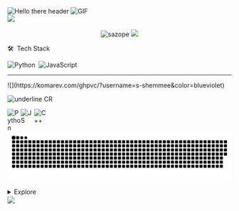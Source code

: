 <!-- Hello there header with image -->
<div>
  <img src="https://capsule-render.vercel.app/api?type=waving&color=gradient&height=100&section=header&text=Hello%20there&fontSize=40" alt="Hello there header" style="display: inline-block;">
  <img src="https://media.giphy.com/media/lGhBlBMIN2XsEteTN3/giphy.gif" width="60" alt="GIF">
</div>



  

<img src="https://media.giphy.com/media/lGhBlBMIN2XsEteTN3/giphy.gif" width="60"> 

<p align="center"> 
    <img src="https://komarev.com/ghpvc/?username=sazope" alt="sazope"/> 
<img src="https://media.giphy.com/media/mGcNjsfWAjY5AEZNw6/giphy.gif" width="50"></h2>

<!-- TECHNOLOGIES -->     
🛠 &nbsp;Tech Stack

![Python](https://img.shields.io/badge/-Python-05122A?style=flat&logo=python)&nbsp;
![JavaScript](https://img.shields.io/badge/-JavaScript-05122A?style=flat&logo=javascript)&nbsp;    
<!-- lINE -->    
<hr>
![](https://komarev.com/ghpvc/?username=s-shemmee&color=blueviolet)



![underline CR](https://capsule-render.vercel.app/api?type=rect&color=gradient&customColorList=12&height=1&reversal=true)


<!-- Updated language and tools -->

<img align="left" alt="Python" width="30px"  src="https://cdn.jsdelivr.net/gh/devicons/devicon/icons/python/python-original.svg" />
<img align="left" alt="JS"  width="30px" src="https://cdn.jsdelivr.net/gh/devicons/devicon/icons/javascript/javascript-original.svg" />
<img align="left" alt="C++" width="30px"  src="https://cdn.jsdelivr.net/gh/devicons/devicon/icons/cplusplus/cplusplus-original.svg" />


<!-- SNAKE GAME -->
![github contribution grid snake animation](https://raw.githubusercontent.com/saedyousef/saedyousef/output/github-contribution-grid-snake.svg)

<!-- DROPDOWN -->
<details>
    <summary>Explore</summary>
    <li><a target="_blank" href="https://blog.stanleylim.me/maximizing-efficiency-and-impact---why-i-choose-mermaid-for-graph-creation">Maximizing Efficiency and Impact - Why I Choose Mermaid for Graph Creation — June 19, 2023</a></li><li><a target="_blank" href="https://blog.stanleylim.me/til-how-casing-can-break-netlify-functions">TIL How Casing Can Break Netlify Functions — February 27, 2023</a></li><li><a target="_blank" href="https://blog.stanleylim.me/godaddy-redirect-hack">GoDaddy Redirect Hack — December 20, 2022</a></li><li><a target="_blank" href="https://blog.stanleylim.me/airpods-not-charging-on-windows">Airpods Not Charging on Windows — August 19, 2022</a></li><li><a target="_blank" href="https://blog.stanleylim.me/the-fastest-way-to-develop-and-deploy-your-next-project">⚡ The Fastest Way to Develop and Deploy Your Next Project — June 09, 2022</a></li>
</details>

<a href="https://github.com/sazope">
  <img align="center" src="https://github-readme-stats.vercel.app/api/top-langs/?username=sazope&hide=java,html,tex&title_color=ffffff&text_color=c9cacc&icon_color=2bbc8a&bg_color=1d1f21&langs_count=3" />
</a>



